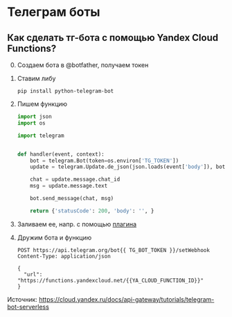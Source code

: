 # Телеграм боты

## Как сделать тг-бота с помощью Yandex Cloud Functions?

0. Создаем бота в @botfather, получаем токен

1. Ставим либу

    ```
    pip install python-telegram-bot
    ```

2. Пишем функцию

    ```python
    import json
    import os
    
    import telegram
    
    
    def handler(event, context):
        bot = telegram.Bot(token=os.environ['TG_TOKEN'])
        update = telegram.Update.de_json(json.loads(event['body']), bot)
    
        chat = update.message.chat_id
        msg = update.message.text
    
        bot.send_message(chat, msg)
    
        return {'statusCode': 200, 'body': '', }
    ```

3. Заливаем ее, напр. с помощью [плагина](https://github.com/yandex-cloud/ide-plugin-jetbrains)

4. Дружим бота и функцию

    ```http 
    POST https://api.telegram.org/bot{{ TG_BOT_TOKEN }}/setWebhook
    Content-Type: application/json
    
    {
      "url": "https://functions.yandexcloud.net/{{YA_CLOUD_FUNCTION_ID}}"
    }
    ```

Источник: https://cloud.yandex.ru/docs/api-gateway/tutorials/telegram-bot-serverless